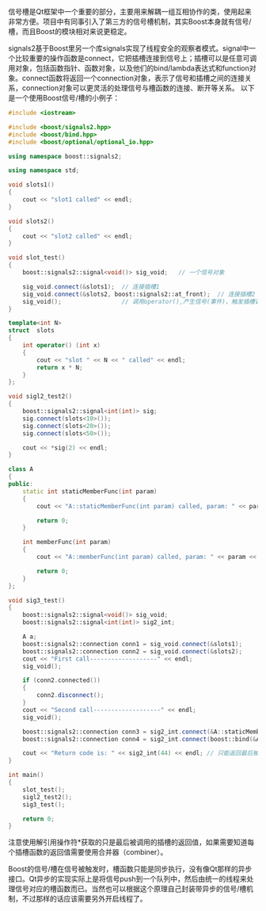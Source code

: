 信号槽是Qt框架中一个重要的部分，主要用来解耦一组互相协作的类，使用起来非常方便。项目中有同事引入了第三方的信号槽机制，其实Boost本身就有信号/槽，而且Boost的模块相对来说更稳定。

signals2基于Boost里另一个库signals实现了线程安全的观察者模式。signal中一个比较重要的操作函数是connect，它把插槽连接到信号上；插槽可以是任意可调用对象，包括函数指针、函数对象，以及他们的bind/lambda表达式和function对象。connect函数将返回一个connection对象，表示了信号和插槽之间的连接关系，connection对象可以更灵活的处理信号与槽函数的连接、断开等关系。
以下是一个使用Boost信号/槽的小例子：　
```cpp
#include <iostream>

#include <boost/signals2.hpp>
#include <boost/bind.hpp>
#include <boost/optional/optional_io.hpp> 

using namespace boost::signals2;

using namespace std;

void slots1()
{
	cout << "slot1 called" << endl;
}

void slots2()
{
	cout << "slot2 called" << endl;
}

void slot_test()
{
	boost::signals2::signal<void()> sig_void;	// 一个信号对象

	sig_void.connect(&slots1);	// 连接插槽1
	sig_void.connect(&slots2, boost::signals2::at_front);  // 连接插槽2
	sig_void();				    // 调用operator(),产生信号(事件)，触发插槽调用
}

template<int N>
struct  slots
{
	int operator() (int x)
	{
		cout << "slot " << N << " called" << endl;
		return x * N;
	}
};

void sigl2_test2()
{
	boost::signals2::signal<int(int)> sig;
	sig.connect(slots<10>());
	sig.connect(slots<20>());
	sig.connect(slots<50>());

	cout << *sig(2) << endl;
}

class A
{
public:
	static int staticMemberFunc(int param)
	{
		cout << "A::staticMemberFunc(int param) called, param: " << param << endl;

		return 0;
	}

	int memberFunc(int param)
	{
		cout << "A::memberFunc(int param) called, param: " << param << endl;

		return 0;
	}
};

void sig3_test()
{
	boost::signals2::signal<void()> sig_void;
	boost::signals2::signal<int(int)> sig2_int;

	A a;
	boost::signals2::connection conn1 = sig_void.connect(&slots1);
	boost::signals2::connection conn2 = sig_void.connect(&slots2);
	cout << "First call-------------------" << endl;
	sig_void();

	if (conn2.connected())
	{
		conn2.disconnect();
	}
	cout << "Second call-------------------" << endl;
	sig_void();

	boost::signals2::connection conn3 = sig2_int.connect(&A::staticMemberFunc);	// 绑定静态成员函数
	boost::signals2::connection conn4 = sig2_int.connect(boost::bind(&A::memberFunc, &a, _1)); // 绑定成员函数

	cout << "Return code is: " << sig2_int(44) << endl;	// 只能返回最后被调用的插槽的返回值
}

int main()
{
	slot_test();
	sigl2_test2();
	sig3_test();

	return 0;
}
```
注意使用解引用操作符*获取的只是最后被调用的插槽的返回值，如果需要知道每个插槽函数的返回值需要使用合并器（combiner）。

Boost的信号/槽在信号被触发时，槽函数只能是同步执行，没有像Qt那样的异步接口。Qt异步的实现实际上是将信号push到一个队列中，然后由统一的线程来处理信号对应的槽函数而已。当然也可以根据这个原理自己封装带异步的信号/槽机制，不过那样的话应该需要另外开启线程了。

